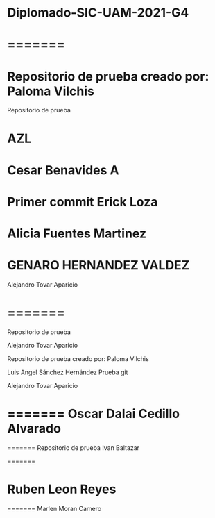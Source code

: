 # Diplomado-SIC-UAM-2021-G4


=======
=======


Repositorio de prueba creado por: Paloma Vilchis
=======

Repositorio de prueba


**AZL**
=======
Cesar Benavides A
=======


Primer commit Erick Loza
=======

Alicia Fuentes Martinez
=======

GENARO HERNANDEZ VALDEZ
=======

Alejandro Tovar Aparicio

=======
=======

Repositorio de prueba

Alejandro Tovar Aparicio


Repositorio de prueba creado por: Paloma Vilchis


Luis Angel Sánchez Hernández
Prueba git

Alejandro Tovar Aparicio


=======
Oscar Dalai Cedillo Alvarado
=======


=======
Repositorio de prueba
Ivan Baltazar

=======

Ruben Leon Reyes
=======






=======
Marlen Moran Camero



